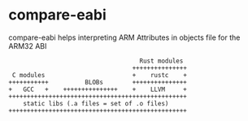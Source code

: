 # compare-eabi
compare-eabi helps interpreting ARM Attributes in objects file for the ARM32 ABI

```
                                    Rust modules
                                  +++++++++++++++
 C modules                        +    rustc    +
+++++++++++          BLOBs        +++++++++++++++
+   GCC   +    +++++++++++++++    +    LLVM     +
+++++++++++++++++++++++++++++++++++++++++++++++++
    static libs (.a files = set of .o files)
+++++++++++++++++++++++++++++++++++++++++++++++++
```